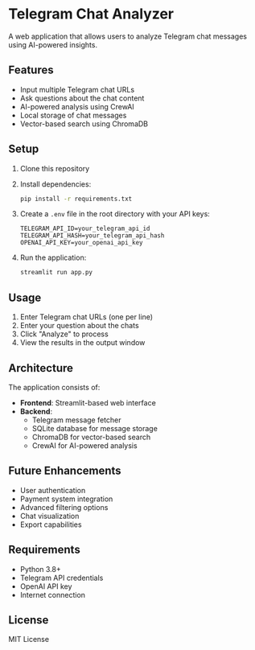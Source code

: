 # Telegram Chat Analyzer

A web application that allows users to analyze Telegram chat messages using AI-powered insights.

## Features

- Input multiple Telegram chat URLs
- Ask questions about the chat content
- AI-powered analysis using CrewAI
- Local storage of chat messages
- Vector-based search using ChromaDB

## Setup

1. Clone this repository
2. Install dependencies:
   ```bash
   pip install -r requirements.txt
   ```

3. Create a `.env` file in the root directory with your API keys:
   ```
   TELEGRAM_API_ID=your_telegram_api_id
   TELEGRAM_API_HASH=your_telegram_api_hash
   OPENAI_API_KEY=your_openai_api_key
   ```

4. Run the application:
   ```bash
   streamlit run app.py
   ```

## Usage

1. Enter Telegram chat URLs (one per line)
2. Enter your question about the chats
3. Click "Analyze" to process
4. View the results in the output window

## Architecture

The application consists of:

- **Frontend**: Streamlit-based web interface
- **Backend**: 
  - Telegram message fetcher
  - SQLite database for message storage
  - ChromaDB for vector-based search
  - CrewAI for AI-powered analysis

## Future Enhancements

- User authentication
- Payment system integration
- Advanced filtering options
- Chat visualization
- Export capabilities

## Requirements

- Python 3.8+
- Telegram API credentials
- OpenAI API key
- Internet connection

## License

MIT License 
